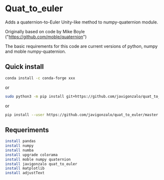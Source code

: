 # Quat_to_euler
Adds a quaternion-to-Euler Unity-like method to numpy-quaternion module.

Originally based on code by Mike Boyle ("https://github.com/moble/quaternion")

The basic requirements for this code are current versions of python, numpy and 
moble numpy-quaternion.

## Quick install
```sh
conda install -c conda-forge xxx
```
or

```sh
sudo python3 -m pip install git+https://github.com/javigonzalo/quat_to_euler.git
```
or

```sh
pip install --user https://github.com/javigonzalo/quat_to_euler/master.git
```
## Requeriments
```sh
install pandas
install numpy
install numba
install upgrade colorama
install moble numpy quaternion
install javigonzalo quat_to_euler
install matplotlib
install adjustText 
```
